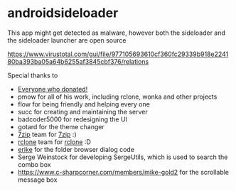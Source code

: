 # androidsideloader

This app might get detected as malware, however both the sideloader and the sideloader launcher are open source

https://www.virustotal.com/gui/file/977105693610cf360fc29339b918e224180ba393ba05a64b6255af3845cbf376/relations

Special thanks to
 - [Everyone who donated!](https://raw.githubusercontent.com/nerdunit/androidsideloader/master/donators.txt)
 - pmow for all of his work, including rclone, wonka and other projects
 - flow for being friendly and helping every one
 - succ for creating and maintaining the server
 - badcoder5000 for redesigning the UI
 - gotard for the theme changer
 - [7zip](https://www.7-zip.org/) team for [7zip](https://www.7-zip.org/) :)
 - [rclone](https://rclone.org/) team for [rclone](https://rclone.org/) :D
 - [erike](https://stackoverflow.com/users/57611/erike) for the folder browser dialog code
 - Serge Weinstock for developing SergeUtils, which is used to search the combo box
 - https://www.c-sharpcorner.com/members/mike-gold2 for the scrollable message box